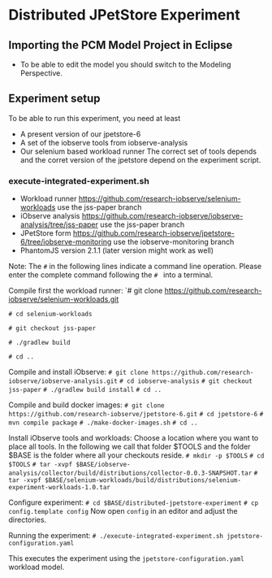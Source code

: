 # Distributed JPetStore Experiment

## Importing the PCM Model Project in Eclipse

- To be able to edit the model you should switch to the Modeling Perspective.

## Experiment setup

To be able to run this experiment, you need at least
- A present version of our jpetstore-6
- A set of the iobserve tools from iobserve-analysis
- Our selenium based workload runner
The correct set of tools depends and the corret version of the jpetstore depend on
the experiment script.

### execute-integrated-experiment.sh

- Workload runner https://github.com/research-iobserve/selenium-workloads 
  use the jss-paper branch
- iObserve analysis https://github.com/research-iobserve/iobserve-analysis/tree/jss-paper
  use the jss-paper branch
- JPetStore form https://github.com/research-iobserve/jpetstore-6/tree/iobserve-monitoring
  use the iobserve-monitoring branch
- PhantomJS version 2.1.1 (later version might work as well)

Note: The `#` in the following lines indicate a command line operation. Please enter the
complete command following the `# ` into a terminal.

Compile first the workload runner:
`# git clone https://github.com/research-iobserve/selenium-workloads.git

`# cd selenium-workloads`

`# git checkout jss-paper`

`# ./gradlew build`

`# cd ..`

Compile and install iObserve:
`# git clone https://github.com/research-iobserve/iobserve-analysis.git`
`# cd iobserve-analysis`
`# git checkout jss-paper`
`# ./gradlew build install`
`# cd ..`

Compile and build docker images:
`# git clone https://github.com/research-iobserve/jpetstore-6.git`
`# cd jpetstore-6`
`# mvn compile package`
`# ./make-docker-images.sh`
`# cd ..`

Install iObserve tools and workloads:
Choose a location where you want to place all tools. In the following we call that folder $TOOLS
and the folder $BASE is the folder where all your checkouts reside.
`# mkdir -p $TOOLS`
`# cd $TOOLS`
`# tar -xvpf $BASE/iobserve-analysis/collector/build/distributions/collector-0.0.3-SNAPSHOT.tar`
`# tar -xvpf $BASE/selenium-workloads/build/distributions/selenium-experiment-workloads-1.0.tar`

Configure experiment:
`# cd $BASE/distributed-jpetstore-experiment`
`# cp config.template config`
Now open `config` in an editor and adjust the directories.

Running the experiment:
`# ./execute-integrated-experiment.sh jpetstore-configuration.yaml`

This executes the experiment using the `jpetstore-configuration.yaml` workload model.


